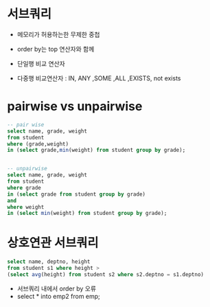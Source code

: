 # 서브쿼리
- 메모리가 허용하는한 무제한 중첩
- order by는 top 연산자와 함께 

- 단일행 비교 연산자
- 다중행 비교연산자 : IN, ANY ,SOME ,ALL ,EXISTS, not exists


# pairwise vs unpairwise
```sql
-- pair wise
select name, grade, weight
from student
where (grade,weight) 
in (select grade,min(weight) from student group by grade);


-- unpairwise
select name, grade, weight
from student
where grade 
in (select grade from student group by grade)
and
where weight
in (select min(weight) from student group by grade);

```

# 상호연관 서브쿼리
```sql
select name, deptno, height
from student s1 where height > 
(select avg(height) from student s2 where s2.deptno = s1.deptno)
```

- 서브쿼리 내에서 order by 오류
- select * into emp2 from emp;